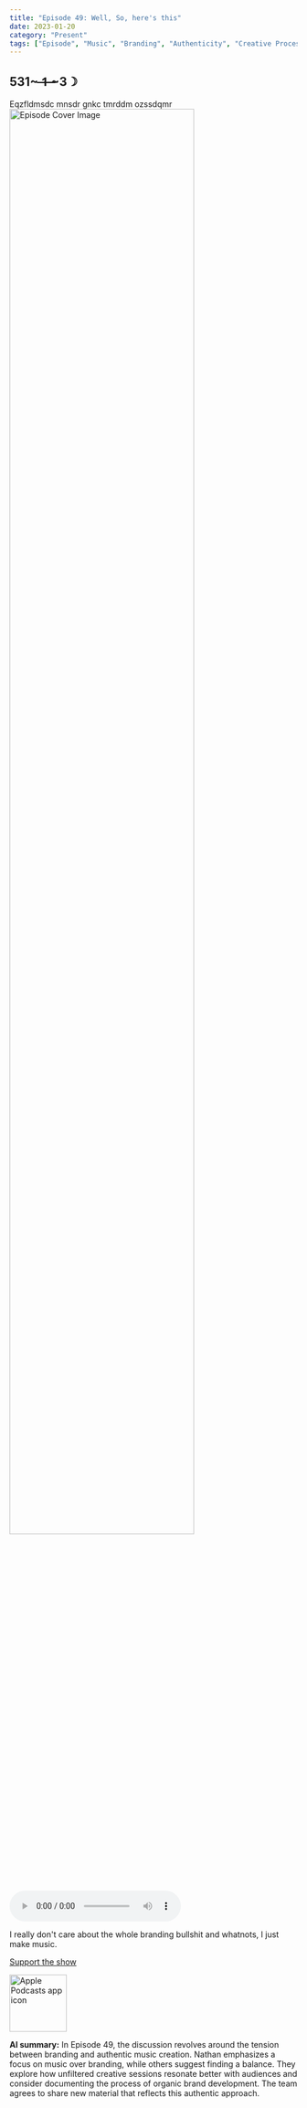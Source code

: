 ```yaml
---
title: "Episode 49: Well, So, here's this"
date: 2023-01-20
category: "Present"
tags: ["Episode", "Music", "Branding", "Authenticity", "Creative Process", "Strategy", "Metrics", "Case Study", "January 2023"]
---
```

## 531~ ̶1̶ ̶~3☽
Eqzfldmsdc mnsdr gnkc tmrddm ozssdqmr
<img src="https://artwork.captivate.fm/4c768ed7-7e89-4f3f-a0a3-4410101ba270/60854458c4d1acdf4e1c2f79c4137142d85d78e379bdafbd69bd34c85f5819ad.jpg" alt="Episode Cover Image" width=80%/>
<audio controls>
  <source src="https://podcasts.captivate.fm/media/ceec3afd-9315-4da5-92bf-225ec56bfbe5/12087780-episode-49-well-so-here-s-this.mp3" type="audio/mpeg">
</audio>

<p>I really don&apos;t care about the whole branding bullshit and whatnots, I just make music. </p><a rel="payment" href="https://www.paypal.com/donate/?hosted_button_id=WX3GRUK5BHJLS">Support the show</a>

<a href="https://podcasts.apple.com/us/podcast/living-room-music/id1608791560?tscg=30200&itsct=podcast_box_appicon&ls=1&mttnsubad=1608791560" style="display: inline-block;"><img src="https://toolbox.marketingtools.apple.com/api/v2/badges/app-icon-podcasts/standard/en-us" alt="Apple Podcasts app icon" style="width: 100px; height: 100px; vertical-align: middle; object-fit: contain;" /></a>

**AI summary:** In Episode 49, the discussion revolves around the tension between branding and authentic music creation. Nathan emphasizes a focus on music over branding, while others suggest finding a balance. They explore how unfiltered creative sessions resonate better with audiences and consider documenting the process of organic brand development. The team agrees to share new material that reflects this authentic approach.    
